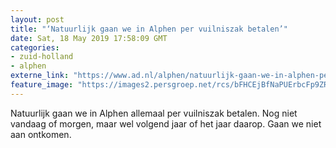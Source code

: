 ```yaml
---
layout: post
title: "‘Natuurlijk gaan we in Alphen per vuilniszak betalen’"
date: Sat, 18 May 2019 17:58:09 GMT
categories: 
- zuid-holland 
- alphen 
externe_link: "https://www.ad.nl/alphen/natuurlijk-gaan-we-in-alphen-per-vuilniszak-betalen~a20d1c3b/"
feature_image: "https://images2.persgroep.net/rcs/bFHCEjBfNaPUErbcFp9ZRZ1eeF4/diocontent/123891800/_fitwidth/400/?appId=21791a8992982cd8da851550a453bd7f&quality=0.7"
---
```


Natuurlijk gaan we in Alphen allemaal per vuilniszak betalen. Nog niet vandaag of morgen, maar wel volgend jaar of het jaar daarop. Gaan we niet aan ontkomen.
